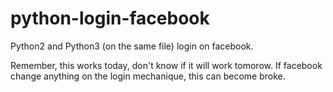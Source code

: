 # python-login-facebook

Python2 and Python3 (on the same file) login on facebook.

Remember, this works today, don't know if it will work tomorow. If facebook change anything on the login mechanique, this can become broke.

